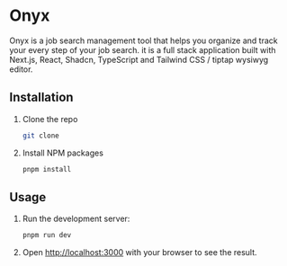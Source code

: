 # Onyx

Onyx is a job search management tool that helps you organize and track your every step of your job search. it is a full stack application built with Next.js, React, Shadcn, TypeScript and Tailwind CSS / tiptap wysiwyg editor.

## Installation

1. Clone the repo

   ```sh
   git clone

   ```

2. Install NPM packages

   ```sh
   pnpm install
   ```

## Usage

1. Run the development server:

   ```sh
   pnpm run dev
   ```

2. Open [http://localhost:3000](http://localhost:3000) with your browser to see the result.
